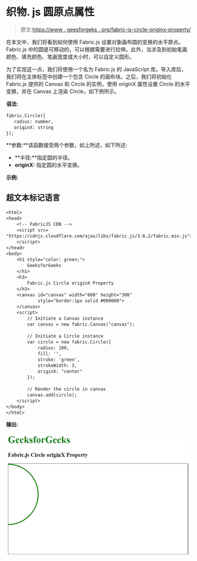 # 织物. js 圆原点属性

> 原文:[https://www . geesforgeks . org/fabric-js-circle-originx-property/](https://www.geeksforgeeks.org/fabric-js-circle-originx-property/)

在本文中，我们将看到如何使用 Fabric.js 设置对象画布圆的变换的水平原点。Fabric.js 中的圆是可移动的，可以根据需要进行拉伸。此外，当涉及到初始笔画颜色、填充颜色、笔画宽度或大小时，可以自定义圆形。

为了实现这一点，我们将使用一个名为 Fabric.js 的 JavaScript 库。导入库后，我们将在主体标签中创建一个包含 Circle 的画布块。之后，我们将初始化 Fabric.js 提供的 Canvas 和 Circle 的实例，使用 originX 属性设置 Circle 的水平变换，并在 Canvas 上渲染 Circle，如下例所示。

**语法:**

```
fabric.Circle({
   radius: number,
   originX: string
});
```

**参数:**该函数接受两个参数，如上所述，如下所述:

*   **半径:**指定圆的半径。
*   **originX:** 指定圆的水平变换。

**示例:**

## 超文本标记语言

```
<html>
<head>
    <!-- FabricJS CDN -->
    <script src=
"https://cdnjs.cloudflare.com/ajax/libs/fabric.js/3.6.2/fabric.min.js">
    </script>
</head>
<body>
    <h1 style="color: green;">
        GeeksforGeeks
    </h1>
    <h3>
        Fabric.js Circle originX Property
    </h3>
    <canvas id="canvas" width="600" height="300" 
            style="border:1px solid #000000">
    </canvas>
    <script>
        // Initiate a Canvas instance 
        var canvas = new fabric.Canvas("canvas");

        // Initiate a Circle instance 
        var circle = new fabric.Circle({
            radius: 100,
            fill: '',
            stroke: 'green',
            strokeWidth: 3,
            originX: "center"
        });

        // Render the circle in canvas 
        canvas.add(circle);
    </script>
</body>
</html>
```

**输出:**

![](img/128e8aa154a3d90e79d6497a5fc9b265.png)